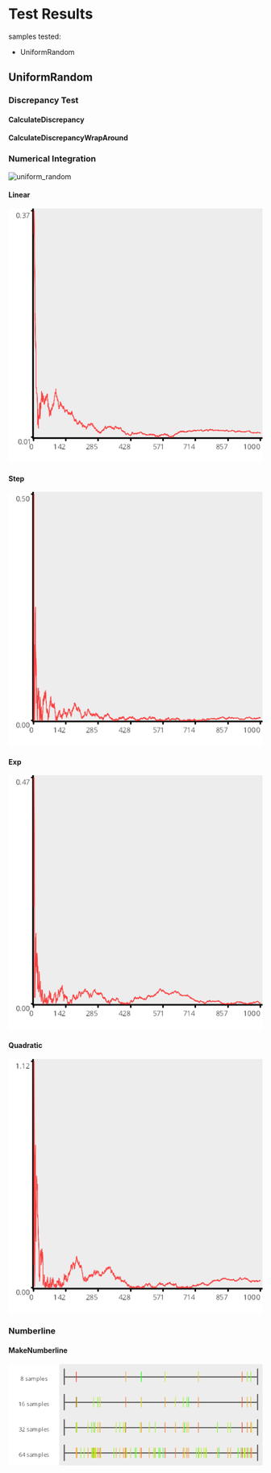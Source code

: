 # Test Results
 samples tested:
* UniformRandom
## UniformRandom
### Discrepancy Test
#### CalculateDiscrepancy
#### CalculateDiscrepancyWrapAround
### Numerical Integration
![uniform_random](../../../samples/_1d/uniform_random.png)  
#### Linear
![UniformRandom](../../../samples/_1d/uniform_random/Linear_UniformRandom.png)  
#### Step
![UniformRandom](../../../samples/_1d/uniform_random/Step_UniformRandom.png)  
#### Exp
![UniformRandom](../../../samples/_1d/uniform_random/Exp_UniformRandom.png)  
#### Quadratic
![UniformRandom](../../../samples/_1d/uniform_random/Quadratic_UniformRandom.png)  
### Numberline
#### MakeNumberline
![UniformRandom](../../../samples/_1d/uniform_random/MakeNumberline_UniformRandom.png)  
